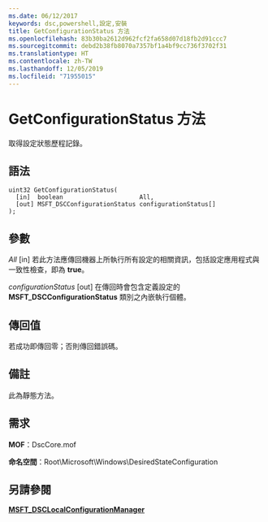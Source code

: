```yaml
---
ms.date: 06/12/2017
keywords: dsc,powershell,設定,安裝
title: GetConfigurationStatus 方法
ms.openlocfilehash: 83b30ba2612d962fcf2fa658d07d18fb2d91ccc7
ms.sourcegitcommit: debd2b38fb8070a7357bf1a4bf9cc736f3702f31
ms.translationtype: HT
ms.contentlocale: zh-TW
ms.lasthandoff: 12/05/2019
ms.locfileid: "71955015"
---
```

# <a name="getconfigurationstatus-method"></a>GetConfigurationStatus 方法

取得設定狀態歷程記錄。

## <a name="syntax"></a>語法

```mof
uint32 GetConfigurationStatus(
  [in]  boolean                     All,
  [out] MSFT_DSCConfigurationStatus configurationStatus[]
);
```

## <a name="parameters"></a>參數

*All* \[in\] 若此方法應傳回機器上所執行所有設定的相關資訊，包括設定應用程式與一致性檢查，即為 **true**。

*configurationStatus* \[out\] 在傳回時會包含定義設定的 **MSFT_DSCConfigurationStatus** 類別之內嵌執行個體。

## <a name="return-value"></a>傳回值

若成功即傳回零；否則傳回錯誤碼。

## <a name="remarks"></a>備註

此為靜態方法。

## <a name="requirements"></a>需求

**MOF**：DscCore.mof

**命名空間**：Root\Microsoft\Windows\DesiredStateConfiguration

## <a name="see-also"></a>另請參閱

[**MSFT_DSCLocalConfigurationManager**](msft-dsclocalconfigurationmanager.md)
